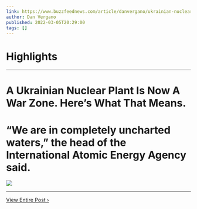 ```yaml
---
link: https://www.buzzfeednews.com/article/danvergano/ukrainian-nuclear-plant-russia-war-zone
author: Dan Vergano
published: 2022-03-05T20:29:00
tags: []
---
```

# Highlights


---
# A Ukrainian Nuclear Plant Is Now A War Zone. Here’s What That Means.
# “We are in completely uncharted waters,” the head of the International Atomic Energy Agency said.

![](https://img.buzzfeed.com/buzzfeed-static/static/2022-03/5/18/campaign_images/377c068cc838/a-ukrainian-nuclear-plant-is-now-a-war-zone-heres-2-2176-1646504963-12_dblbig.jpg)

---

[View Entire Post ›](https://www.buzzfeednews.com/article/danvergano/ukrainian-nuclear-plant-russia-war-zone)